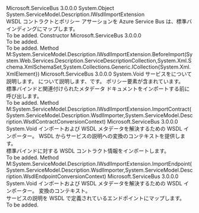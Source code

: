 <Type Name="StandardRelayBindingImporter" FullName="Microsoft.ServiceBus.Description.StandardRelayBindingImporter">
  <TypeSignature Language="C#" Value="public class StandardRelayBindingImporter : System.ServiceModel.Description.IWsdlImportExtension" />
  <TypeSignature Language="ILAsm" Value=".class public auto ansi beforefieldinit StandardRelayBindingImporter extends System.Object implements class System.ServiceModel.Description.IWsdlImportExtension" />
  <TypeSignature Language="DocId" Value="T:Microsoft.ServiceBus.Description.StandardRelayBindingImporter" />
  <TypeSignature Language="VB.NET" Value="Public Class StandardRelayBindingImporter&#xA;Implements IWsdlImportExtension" />
  <TypeSignature Language="F#" Value="type StandardRelayBindingImporter = class&#xA;    interface IWsdlImportExtension" />
  <AssemblyInfo>
    <AssemblyName>Microsoft.ServiceBus</AssemblyName>
    <AssemblyVersion>3.0.0.0</AssemblyVersion>
  </AssemblyInfo>
  <Base>
    <BaseTypeName>System.Object</BaseTypeName>
  </Base>
  <Interfaces>
    <Interface>
      <InterfaceName>System.ServiceModel.Description.IWsdlImportExtension</InterfaceName>
    </Interface>
  </Interfaces>
  <Docs>
    <summary>WSDL コントラクトとポリシー アサーションを Azure Service Bus は、標準バインディングにマップします。</summary>
    <remarks>To be added.</remarks>
  </Docs>
  <Members>
    <Member MemberName=".ctor">
      <MemberSignature Language="C#" Value="public StandardRelayBindingImporter ();" />
      <MemberSignature Language="ILAsm" Value=".method public hidebysig specialname rtspecialname instance void .ctor() cil managed" />
      <MemberSignature Language="DocId" Value="M:Microsoft.ServiceBus.Description.StandardRelayBindingImporter.#ctor" />
      <MemberSignature Language="VB.NET" Value="Public Sub New ()" />
      <MemberType>Constructor</MemberType>
      <AssemblyInfo>
        <AssemblyName>Microsoft.ServiceBus</AssemblyName>
        <AssemblyVersion>3.0.0.0</AssemblyVersion>
      </AssemblyInfo>
      <Parameters />
      <Docs>
        <summary>To be added.</summary>
        <remarks>To be added.</remarks>
      </Docs>
    </Member>
    <Member MemberName="BeforeImport">
      <MemberSignature Language="C#" Value="public void BeforeImport (System.Web.Services.Description.ServiceDescriptionCollection wsdlDocuments, System.Xml.Schema.XmlSchemaSet xmlSchemas, System.Collections.Generic.ICollection&lt;System.Xml.XmlElement&gt; policy);" />
      <MemberSignature Language="ILAsm" Value=".method public hidebysig newslot virtual instance void BeforeImport(class System.Web.Services.Description.ServiceDescriptionCollection wsdlDocuments, class System.Xml.Schema.XmlSchemaSet xmlSchemas, class System.Collections.Generic.ICollection`1&lt;class System.Xml.XmlElement&gt; policy) cil managed" />
      <MemberSignature Language="DocId" Value="M:Microsoft.ServiceBus.Description.StandardRelayBindingImporter.BeforeImport(System.Web.Services.Description.ServiceDescriptionCollection,System.Xml.Schema.XmlSchemaSet,System.Collections.Generic.ICollection{System.Xml.XmlElement})" />
      <MemberSignature Language="VB.NET" Value="Public Sub BeforeImport (wsdlDocuments As ServiceDescriptionCollection, xmlSchemas As XmlSchemaSet, policy As ICollection(Of XmlElement))" />
      <MemberSignature Language="F#" Value="abstract member BeforeImport : System.Web.Services.Description.ServiceDescriptionCollection * System.Xml.Schema.XmlSchemaSet * System.Collections.Generic.ICollection&lt;System.Xml.XmlElement&gt; -&gt; unit&#xA;override this.BeforeImport : System.Web.Services.Description.ServiceDescriptionCollection * System.Xml.Schema.XmlSchemaSet * System.Collections.Generic.ICollection&lt;System.Xml.XmlElement&gt; -&gt; unit" Usage="standardRelayBindingImporter.BeforeImport (wsdlDocuments, xmlSchemas, policy)" />
      <MemberType>Method</MemberType>
      <Implements>
        <InterfaceMember>M:System.ServiceModel.Description.IWsdlImportExtension.BeforeImport(System.Web.Services.Description.ServiceDescriptionCollection,System.Xml.Schema.XmlSchemaSet,System.Collections.Generic.ICollection{System.Xml.XmlElement})</InterfaceMember>
      </Implements>
      <AssemblyInfo>
        <AssemblyName>Microsoft.ServiceBus</AssemblyName>
        <AssemblyVersion>3.0.0.0</AssemblyVersion>
      </AssemblyInfo>
      <ReturnValue>
        <ReturnType>System.Void</ReturnType>
      </ReturnValue>
      <Parameters>
        <Parameter Name="wsdlDocuments" Type="System.Web.Services.Description.ServiceDescriptionCollection" />
        <Parameter Name="xmlSchemas" Type="System.Xml.Schema.XmlSchemaSet" />
        <Parameter Name="policy" Type="System.Collections.Generic.ICollection&lt;System.Xml.XmlElement&gt;" />
      </Parameters>
      <Docs>
        <param name="wsdlDocuments">サービスをについて説明します。</param>
        <param name="xmlSchemas">について説明します、<paramref name="wsdlDocuments" />です。</param>
        <param name="policy">ポリシー要素が含まれています。</param>
        <summary>標準バインドと関連付けられたメタデータ ドキュメントをインポートする前に呼び出します。</summary>
        <remarks>To be added.</remarks>
      </Docs>
    </Member>
    <Member MemberName="ImportContract">
      <MemberSignature Language="C#" Value="public void ImportContract (System.ServiceModel.Description.WsdlImporter importer, System.ServiceModel.Description.WsdlContractConversionContext context);" />
      <MemberSignature Language="ILAsm" Value=".method public hidebysig newslot virtual instance void ImportContract(class System.ServiceModel.Description.WsdlImporter importer, class System.ServiceModel.Description.WsdlContractConversionContext context) cil managed" />
      <MemberSignature Language="DocId" Value="M:Microsoft.ServiceBus.Description.StandardRelayBindingImporter.ImportContract(System.ServiceModel.Description.WsdlImporter,System.ServiceModel.Description.WsdlContractConversionContext)" />
      <MemberSignature Language="VB.NET" Value="Public Sub ImportContract (importer As WsdlImporter, context As WsdlContractConversionContext)" />
      <MemberSignature Language="F#" Value="abstract member ImportContract : System.ServiceModel.Description.WsdlImporter * System.ServiceModel.Description.WsdlContractConversionContext -&gt; unit&#xA;override this.ImportContract : System.ServiceModel.Description.WsdlImporter * System.ServiceModel.Description.WsdlContractConversionContext -&gt; unit" Usage="standardRelayBindingImporter.ImportContract (importer, context)" />
      <MemberType>Method</MemberType>
      <Implements>
        <InterfaceMember>M:System.ServiceModel.Description.IWsdlImportExtension.ImportContract(System.ServiceModel.Description.WsdlImporter,System.ServiceModel.Description.WsdlContractConversionContext)</InterfaceMember>
      </Implements>
      <AssemblyInfo>
        <AssemblyName>Microsoft.ServiceBus</AssemblyName>
        <AssemblyVersion>3.0.0.0</AssemblyVersion>
      </AssemblyInfo>
      <ReturnValue>
        <ReturnType>System.Void</ReturnType>
      </ReturnValue>
      <Parameters>
        <Parameter Name="importer" Type="System.ServiceModel.Description.WsdlImporter" />
        <Parameter Name="context" Type="System.ServiceModel.Description.WsdlContractConversionContext" />
      </Parameters>
      <Docs>
        <param name="importer"> インポートおよび WSDL メタデータを解決するための WSDL インポーター。</param>
        <param name="context"> WSDL からサービスの説明への変換のコンテキストを提供します。</param>
        <summary>標準バインドに対する WSDL コントラクト情報をインポートします。</summary>
        <remarks>To be added.</remarks>
      </Docs>
    </Member>
    <Member MemberName="ImportEndpoint">
      <MemberSignature Language="C#" Value="public void ImportEndpoint (System.ServiceModel.Description.WsdlImporter importer, System.ServiceModel.Description.WsdlEndpointConversionContext endpointContext);" />
      <MemberSignature Language="ILAsm" Value=".method public hidebysig newslot virtual instance void ImportEndpoint(class System.ServiceModel.Description.WsdlImporter importer, class System.ServiceModel.Description.WsdlEndpointConversionContext endpointContext) cil managed" />
      <MemberSignature Language="DocId" Value="M:Microsoft.ServiceBus.Description.StandardRelayBindingImporter.ImportEndpoint(System.ServiceModel.Description.WsdlImporter,System.ServiceModel.Description.WsdlEndpointConversionContext)" />
      <MemberSignature Language="VB.NET" Value="Public Sub ImportEndpoint (importer As WsdlImporter, endpointContext As WsdlEndpointConversionContext)" />
      <MemberSignature Language="F#" Value="abstract member ImportEndpoint : System.ServiceModel.Description.WsdlImporter * System.ServiceModel.Description.WsdlEndpointConversionContext -&gt; unit&#xA;override this.ImportEndpoint : System.ServiceModel.Description.WsdlImporter * System.ServiceModel.Description.WsdlEndpointConversionContext -&gt; unit" Usage="standardRelayBindingImporter.ImportEndpoint (importer, endpointContext)" />
      <MemberType>Method</MemberType>
      <Implements>
        <InterfaceMember>M:System.ServiceModel.Description.IWsdlImportExtension.ImportEndpoint(System.ServiceModel.Description.WsdlImporter,System.ServiceModel.Description.WsdlEndpointConversionContext)</InterfaceMember>
      </Implements>
      <AssemblyInfo>
        <AssemblyName>Microsoft.ServiceBus</AssemblyName>
        <AssemblyVersion>3.0.0.0</AssemblyVersion>
      </AssemblyInfo>
      <ReturnValue>
        <ReturnType>System.Void</ReturnType>
      </ReturnValue>
      <Parameters>
        <Parameter Name="importer" Type="System.ServiceModel.Description.WsdlImporter" />
        <Parameter Name="endpointContext" Type="System.ServiceModel.Description.WsdlEndpointConversionContext" />
      </Parameters>
      <Docs>
        <param name="importer"> インポートおよび WSDL メタデータを解決するための WSDL インポーター。</param>
        <param name="endpointContext"> 変換のコンテキスト。</param>
        <summary>サービスの説明を WSDL で定義されているエンドポイントにマップします。</summary>
        <remarks>To be added.</remarks>
      </Docs>
    </Member>
  </Members>
</Type>